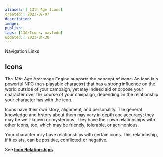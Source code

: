 ```yaml
---
aliases: [ 13th Age Icons]
created:: 2023-02-07
description: 
image: 
publish: 
tags: [13A/Icons, navtodo]
updated:: 2023-04-30
---
```

Navigation Links

## Icons

The *13th* *Age* Archmage Engine supports the concept of *icons*. An icon is a powerful NPC (non-playable character) that has a strong influence on the world outside of your campaign, yet may indeed aid or oppose your character over the course of your campaign, depending on the relationship your character has with the icon.

Icons have their own story, alignment, and personality. The general knowledge and history about them may vary in depth and accuracy; they may be well-known or mysterious. They have their own relationships with other icons, too, which may be friendly, tolerable, or acrimonious.

Your character may have relationships with certain icons. This relationship, if it exists, can be positive, conflicted, or negative.

See **[Icon Relationships](../Character-Rules/Icon-Relationships.md)**.
